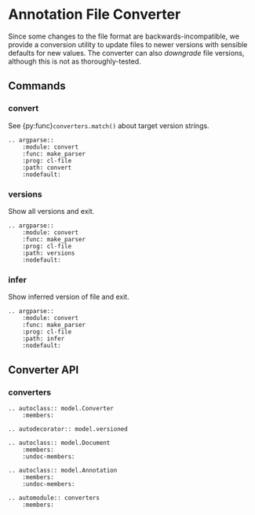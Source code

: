 # Annotation File Converter

Since some changes to the file format are backwards-incompatible, we provide a conversion
utility to update files to newer versions with sensible defaults for new values. The 
converter can also _downgrade_ file versions, although this is not as thoroughly-tested.

## Commands

### convert

See {py:func}`converters.match()` about target version strings.

```{eval-rst}
.. argparse::
    :module: convert
    :func: make_parser
    :prog: cl-file
    :path: convert
    :nodefault:
```

### versions

Show all versions and exit.

```{eval-rst}
.. argparse::
    :module: convert
    :func: make_parser
    :prog: cl-file
    :path: versions
    :nodefault:
```

### infer

Show inferred version of file and exit.

```{eval-rst}
.. argparse::
    :module: convert
    :func: make_parser
    :prog: cl-file
    :path: infer
    :nodefault:
```

## Converter API

### converters

```{eval-rst}
.. autoclass:: model.Converter
    :members:

.. autodecorator:: model.versioned

.. autoclass:: model.Document
    :members:
    :undoc-members:

.. autoclass:: model.Annotation
    :members:
    :undoc-members:

.. automodule:: converters
    :members:
```
